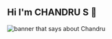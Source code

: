 ## Hi I'm CHANDRU S 👋
<img src="![CHANDRU S](https://user-images.githubusercontent.com/85116730/128625247-efbbe8cd-e3f2-4348-bfa4-2569c2d5c01b.png)
" alt="banner that says about Chandru">

<!--
**ChandruSP208/ChandruSP208** is a ✨ _special_ ✨ repository because its `README.md` (this file) appears on your GitHub profile.

Here are some ideas to get you started:

- 🔭 I’m currently working on ...
- 🌱 I’m currently learning ...
- 👯 I’m looking to collaborate on ...
- 🤔 I’m looking for help with ...
- 💬 Ask me about ...
- 📫 How to reach me: ...
- 😄 Pronouns: ...
- ⚡ Fun fact: ...
-->


